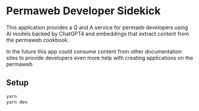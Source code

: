 # Permaweb Developer Sidekick

This application provides a Q and A service for permaeb developers using AI models backed by ChatGPT4 and embeddings that extract content from the permaweb cookbook.

In the future this app could consume content from other documentation sites to provide developers even more help with creating applications on the permaweb.

## Setup

```sh
yarn
yarn dev
```

